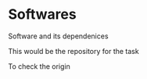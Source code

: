 # Softwares
Software and its dependenices

This would be the repository for the task

To check the origin
